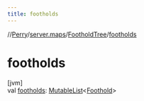 ```yaml
---
title: footholds
---
```

//[Perry](../../../index.html)/[server.maps](../index.html)/[FootholdTree](index.html)/[footholds](footholds.html)



# footholds



[jvm]\
val [footholds](footholds.html): [MutableList](https://kotlinlang.org/api/latest/jvm/stdlib/kotlin.collections/-mutable-list/index.html)&lt;[Foothold](../-foothold/index.html)&gt;




